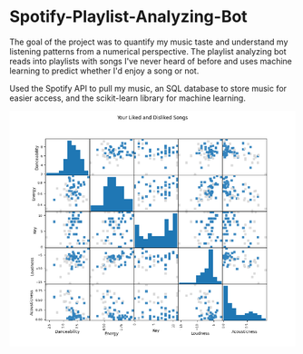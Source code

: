 # Spotify-Playlist-Analyzing-Bot

The goal of the project was to quantify my music taste and understand my listening patterns from a numerical perspective. The playlist analyzing bot reads into playlists with songs I've never heard of before and uses machine learning to predict whether I'd enjoy a song or not.

Used the Spotify API to pull my music, an SQL database to store music for easier access, and the scikit-learn library for machine learning.

![alt text](https://github.com/jobcabanto/Spotify-Recommendation-Bot/blob/main/Figure_1.png?raw=true)
